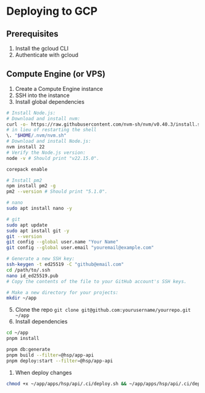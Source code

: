 # Deploying to GCP
## Prerequisites
1. Install the gcloud CLI
2. Authenticate with gcloud

## Compute Engine (or VPS)
1. Create a Compute Engine instance
2. SSH into the instance
3. Install global dependencies

```bash
# Install Node.js:
# Download and install nvm:
curl -o- https://raw.githubusercontent.com/nvm-sh/nvm/v0.40.3/install.sh | bash
# in lieu of restarting the shell
\. "$HOME/.nvm/nvm.sh"
# Download and install Node.js:
nvm install 22
# Verify the Node.js version:
node -v # Should print "v22.15.0".

corepack enable

# Install pm2
npm install pm2 -g
pm2 --version # Should print "5.1.0".

# nano
sudo apt install nano -y

# git
sudo apt update
sudo apt install git -y
git --version
git config --global user.name "Your Name"
git config --global user.email "youremail@example.com"

# Generate a new SSH key:
ssh-keygen -t ed25519 -C "github@email.com"
cd /path/to/.ssh
nano id_ed25519.pub
# Copy the contents of the file to your GitHub account's SSH keys.

# Make a new directory for your projects:
mkdir ~/app
```

5. Clone the repo `git clone git@github.com:yourusername/yourrepo.git ~/app`
6. Install dependencies

```bash
cd ~/app
pnpm install

pnpm db:generate
pnpm build --filter=@hsp/app-api
pnpm deploy:start --filter=@hsp/app-api
```

1. When deploy changes

```bash
chmod +x ~/app/apps/hsp/api/.ci/deploy.sh && ~/app/apps/hsp/api/.ci/deploy.sh
```